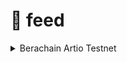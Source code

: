 # 📌 feed

<details>

<summary>Berachain Artio Testnet</summary>

* [https://chainlist.org/chain/80085](https://chainlist.org/chain/80085) e gidip ağı ekleyelim.
* [https://artio.faucet.berachain.com/](https://artio.faucet.berachain.com/) a gidip token alalım.\
  ![](<../../.gitbook/assets/image (3).png>)
* [https://artio.bex.berachain.com/swap](https://artio.bex.berachain.com/swap) a gidip $BERA/$STGUSDC ve $BERA/$wBTC paritesinde swap yapın. Ardından Pool sekmesine gidip $BERA/$STGUSDC paritesine likidite ekleyin.
* [https://artio.honey.berachain.com/#mint](https://artio.honey.berachain.com/#mint) e gidip $stgUSDC ile $HONEY mintleyin.&#x20;
* [https://artio.bend.berachain.com/dashboard](https://artio.bend.berachain.com/dashboard) a gidip $HONEY supply yapın. Aynı şekilde Borrow yapıp $HONEY borç alın. Ayrıca $wBTC supply edin.
* [https://artio.berps.berachain.com/vault](https://artio.berps.berachain.com/vault) kısımına gidip, biraz $HONEY deposit edin.&#x20;
* [https://galxe.com/Berachain/campaign/GCjGGttCAG](https://galxe.com/Berachain/campaign/GCjGGttCAG) görevlerine gidip görevleri yapın. (C,D,D,D,A) Galxe'i komple bir kontrol edin. https://galxe.com/Berachain şeklinde.
* [https://thirdweb.com/dashboard/contracts/deploy](https://thirdweb.com/dashboard/contracts/deploy) adresine gidip cüzdan bağlayın Contract Deploy a basın. Token kısımını seçin. Deploy now a basın. Gerekli yerleri doldurun. Trusted Forwarders kısımı "Set Default"  sonra Deploy Now a basın.
* Deploy işlemi başarılı olunca sizi bir sayfaya yönlendirecek. Bu sayfada Token - Mint - Token Supply gir - Mint Tokens. Sırasıyla bunları yapın. Burn, airdrop ve transfer işlemlerini deneyin.
* [https://artio.station.berachain.com/delegate](https://artio.station.berachain.com/delegate) e gidip token delege edin.&#x20;
* [https://artio.station.berachain.com/governance](https://artio.station.berachain.com/governance) oylamalarda oy kullanın.
* [https://faucet.0xhoneyjar.xyz/mint](https://faucet.0xhoneyjar.xyz/mint) mintleyin. [https://faucet.0xhoneyjar.xyz/badges](https://faucet.0xhoneyjar.xyz/badges) claim edin. [https://faucet.0xhoneyjar.xyz/quests](https://faucet.0xhoneyjar.xyz/quests) görevleri yapın.
* [https://faucet.0xhoneyjar.xyz/lny](https://faucet.0xhoneyjar.xyz/lny) mintleyin. Cüzdanda en az 3 Nft olsun.



</details>

